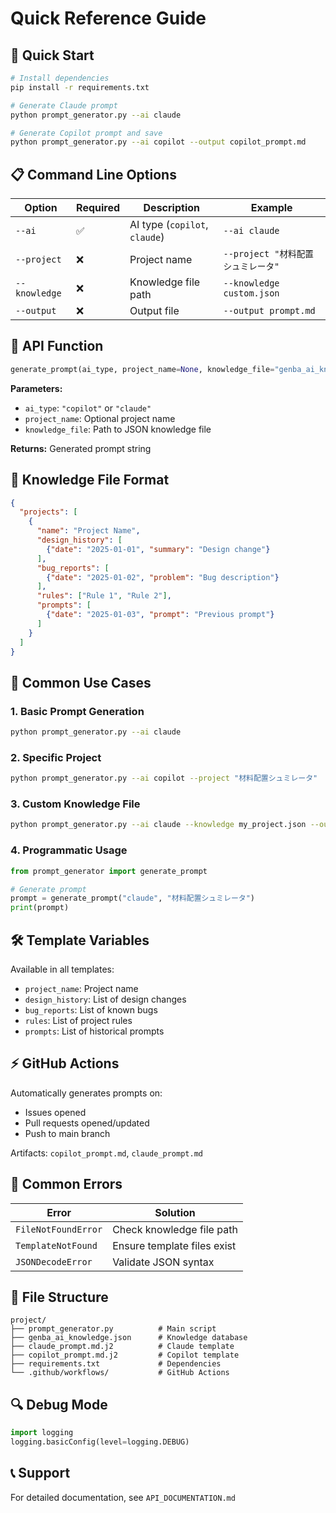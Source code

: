 # Quick Reference Guide

## 🚀 Quick Start

```bash
# Install dependencies
pip install -r requirements.txt

# Generate Claude prompt
python prompt_generator.py --ai claude

# Generate Copilot prompt and save
python prompt_generator.py --ai copilot --output copilot_prompt.md
```

## 📋 Command Line Options

| Option | Required | Description | Example |
|--------|----------|-------------|---------|
| `--ai` | ✅ | AI type (`copilot`, `claude`) | `--ai claude` |
| `--project` | ❌ | Project name | `--project "材料配置シュミレータ"` |
| `--knowledge` | ❌ | Knowledge file path | `--knowledge custom.json` |
| `--output` | ❌ | Output file | `--output prompt.md` |

## 🔧 API Function

```python
generate_prompt(ai_type, project_name=None, knowledge_file="genba_ai_knowledge.json")
```

**Parameters:**
- `ai_type`: `"copilot"` or `"claude"`
- `project_name`: Optional project name
- `knowledge_file`: Path to JSON knowledge file

**Returns:** Generated prompt string

## 📄 Knowledge File Format

```json
{
  "projects": [
    {
      "name": "Project Name",
      "design_history": [
        {"date": "2025-01-01", "summary": "Design change"}
      ],
      "bug_reports": [
        {"date": "2025-01-02", "problem": "Bug description"}
      ],
      "rules": ["Rule 1", "Rule 2"],
      "prompts": [
        {"date": "2025-01-03", "prompt": "Previous prompt"}
      ]
    }
  ]
}
```

## 🎯 Common Use Cases

### 1. Basic Prompt Generation
```bash
python prompt_generator.py --ai claude
```

### 2. Specific Project
```bash
python prompt_generator.py --ai copilot --project "材料配置シュミレータ"
```

### 3. Custom Knowledge File
```bash
python prompt_generator.py --ai claude --knowledge my_project.json --output my_prompt.md
```

### 4. Programmatic Usage
```python
from prompt_generator import generate_prompt

# Generate prompt
prompt = generate_prompt("claude", "材料配置シュミレータ")
print(prompt)
```

## 🛠️ Template Variables

Available in all templates:
- `project_name`: Project name
- `design_history`: List of design changes
- `bug_reports`: List of known bugs
- `rules`: List of project rules
- `prompts`: List of historical prompts

## ⚡ GitHub Actions

Automatically generates prompts on:
- Issues opened
- Pull requests opened/updated
- Push to main branch

Artifacts: `copilot_prompt.md`, `claude_prompt.md`

## 🚨 Common Errors

| Error | Solution |
|-------|----------|
| `FileNotFoundError` | Check knowledge file path |
| `TemplateNotFound` | Ensure template files exist |
| `JSONDecodeError` | Validate JSON syntax |

## 📁 File Structure

```
project/
├── prompt_generator.py          # Main script
├── genba_ai_knowledge.json      # Knowledge database
├── claude_prompt.md.j2          # Claude template
├── copilot_prompt.md.j2         # Copilot template
├── requirements.txt             # Dependencies
└── .github/workflows/           # GitHub Actions
```

## 🔍 Debug Mode

```python
import logging
logging.basicConfig(level=logging.DEBUG)
```

## 📞 Support

For detailed documentation, see `API_DOCUMENTATION.md`